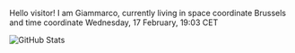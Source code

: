 Hello visitor! I am Giammarco, currently living in space coordinate Brussels and time coordinate Wednesday, 17 February, 19:03 CET

![GitHub Stats](https://github-readme-stats.vercel.app/api?username=grcasanova)
